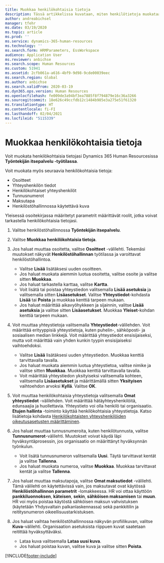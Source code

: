 ```yaml
---
title: Muokkaa henkilökohtaisia tietoja
description: Tässä artikkelissa kuvataan, miten henkilötietoja muokataan työntekijän ja esimiehen itsepalvelussa.
author: andreabichsel
manager: tfehr
ms.date: 03/19/2020
ms.topic: article
ms.prod: ''
ms.service: dynamics-365-human-resources
ms.technology: ''
ms.search.form: HRMParameters, EssWorkspace
audience: Application User
ms.reviewer: anbichse
ms.search.scope: Human Resources
ms.custom: 51941
ms.assetid: 2cfb061a-a616-4bf9-9d98-9cde00039eec
ms.search.region: Global
ms.author: anbichse
ms.search.validFrom: 2020-03-19
ms.dyn365.ops.version: Human Resources
ms.openlocfilehash: fe009de3a94bf3ea7885f8f794879e16c36a3266
ms.sourcegitcommit: 18e626c49ccfdb12c1484b985e3a275e51f61320
ms.translationtype: HT
ms.contentlocale: fi-FI
ms.lasthandoff: 02/04/2021
ms.locfileid: "5115339"
---
```

# <a name="edit-personal-information"></a>Muokkaa henkilökohtaisia tietoja

Voit muokata henkilökohtaisia tietojasi Dynamics 365 Human Resourcesissa **Työntekijän itsepalvelu -työtilassa**.

Voit muokata myös seuraavia henkilökohtaisia tietoja:

- Osoitteet
- Yhteyshenkilön tiedot
- Henkilökohtaiset yhteyshenkilöt
- Tunnusnumerot
- Maksutapa
- Henkilöstöhallinnossa käytettävä kuva

Yleisessä osoitekirjassa määritetyt parametrit määrittävät roolit, jotka voivat tarkastella henkilökohtaisia tietojasi.

1. Valitse henkilöstöhallinnossa **Työntekijän itsepalvelu**.

2. Valitse **Muokkaa henkilökohtaisia tietoja**.

3. Jos haluat muuttaa osoitetta, valitse **Osoitteet** -välilehti. Tekemäsi muutokset näkyvät **Henkilöstöhallinnan** työtilassa ja varoittavat henkilöstöhallintoa. 

    - Valitse **Lisää** lisätäksesi uuden osoitteen.
    - Jos haluat muokata aiemmin luotua osoitetta, valitse osoite ja valitse sitten **Muokkaa**.
    - Jos haluat tarkastella karttaa, valitse **Kartta**.
    - Voit lisätä tai poistaa yhteystiedon valitsemalla **Lisää asetuksia** ja valitsemalla sitten **Lisäasetukset**. Valitse **Yhteystiedot**-kohdasta **Lisää** tai **Poista** ja muokkaa kenttiä tarpeen mukaan.
    - Jos haluat määrittää aikavyöhykkeen ja sijainnin, valitse **Lisää asetuksia** ja valitse sitten **Lisäasetukset**. Muokkaa **Yleiset**-kohdan kenttiä tarpeen mukaan.

4. Voit muuttaa yhteystietoja valitsemalla **Yhteystiedot**-välilehden. Voit määrittää erityyppisiä yhteystietoja, kuten puhelin-, sähköposti- ja sosiaalisen median linkkejä. Voit määrittää yhteystiedot ensisijaiseksi, mutta voit määrittää vain yhden kunkin tyypin ensisijaiseksi vaihtoehdoksi. 

    - Valitse **Lisää** lisätäksesi uuden yhteystiedon. Muokkaa kenttiä tarvittavalla tavalla.
    - Jos haluat muokata aiemmin luotua yhteystietoa, valitse nimike ja valitse sitten **Muokkaa**. Muokkaa kenttiä tarvittavalla tavalla.
    - Voit määrittää yhteystiedon yksityiseksi valitsemalla kohteen, valitsemalla **Lisäasetukset** ja määrittämällä sitten **Yksityisen** vaihtoehdon arvoksi **Kyllä**. Valitse **OK**.
  
5. Voit muuttaa henkilökohtaisia yhteystietoja valitsemalla **Omat yhteystiedot** -välilehden. Voit määrittää hätäyhteyshenkilöitä, edunsaajia ja huollettavia. Yhteystieto voi olla henkilö tai organisaatio. **Etujen hallinta** -toiminto käyttää henkilökohtaisia yhteystietoja. Katso lisätietoja kohdasta [Henkilökohtaisten yhteyshenkilöiden oikeutusasetusten määrittäminen](hr-benefits-setup-contact-eligibility-options.md).

6. Jos haluat muuttaa tunnusnumeroita, kuten henkilötunnusta, valitse **Tunnusnumerot**-välilehti. Muutokset voivat käydä läpi hyväksyntäprosessin, jos organisaatio on määrittänyt hyväksynnän työnkulun.

    - Voit lisätä tunnusnumeron valitsemalla **Uusi**. Täytä tarvittavat kentät ja valitse **Tallenna**.
    - Jos haluat muokata numeroa, valitse **Muokkaa**. Muokkaa tarvittavat kentät ja valitse **Tallenna**.

7. Jos haluat muuttaa maksutapoja, valitse **Omat maksutiedot** -välilehti. Tämä välilehti on käytettävissä vain, jos maksutavat ovat käytössä **Henkilöstöhallinnon parametrit** -lomakkeessa. HR voi ottaa käyttöön **pankkiluonnoksen**, **käteisen**, **sekin**, **sähköisen maksamisen** tai **muun**. HR voi myös poistaa käytöstä sähköisen maksun vahvistuksen (käytetään Yhdysvaltain palkanlaskennassa) sekä pankkitilin ja reititysnumeron oikeellisuustarkistuksen.

8. Jos haluat vaihtaa henkilöstöhallinnossa näkyvän profiilikuvan, valitse **Kuva**-välilehti. Organisaation asetuksista riippuen kuvat saatetaan reitittää hyväksyttäväksi.

    - Lataa kuva valitsemalla **Lataa uusi kuva**.
    - Jos haluat poistaa kuvan, valitse kuva ja valitse sitten **Poista**.



[!INCLUDE[footer-include](../includes/footer-banner.md)]